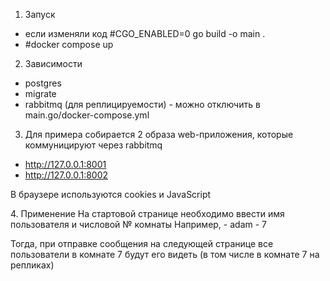 1. Запуск
- если изменяли код #CGO_ENABLED=0 go build -o main .
- #docker compose up
2. Зависимости
- postgres
- migrate
- rabbitmq (для реплицируемости) - можно отключить в main.go/docker-compose.yml
3. Для примера собирается 2 образа web-приложения, которые коммуницируют через rabbitmq 
- http://127.0.0.1:8001
- http://127.0.0.1:8002
<p>В браузере используются cookies и JavaScript</p>
4. Применение
На стартовой странице необходимо ввести имя пользователя и числовой № комнаты
Например,
- adam
- 7
<p>Тогда, при отправке сообщения на следующей странице все пользователи в комнате 7 будут его видеть (в том числе в комнате 7 на репликах)</p>
